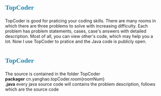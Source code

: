 <element style="margin:0em 0px 12px; padding:0px; font-family:Microsoft YaHei; font-size:22px; color:rgb(32,136,178); line-height:32px">TopCoder</element>
========

  TopCoder is good for praticing your coding skills. There are many rooms in which there are three problems to solve with increasing difficulty. Each problem has problem statements, cases, case's answers with detailed description. Most of all, you can view other's code, which may help you a lot.
  Now I use TopCoder to pratice and the Java code is publicly open.  
# <element style="margin:0em 0px 12px; padding:0px; font-family:Microsoft YaHei; font-size:22px; color:rgb(32,136,178); line-height:32px">TopCoder</element>
The source is contained in the folder TopCoder  
**packager** cn.yanghao.topCoder.${room}${roomNum}  
**.java** every java source code will contains the problem description, follows which are the source code
